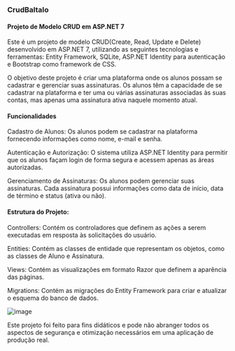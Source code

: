 ### CrudBaltaIo

#### Projeto de Modelo CRUD em ASP.NET 7
Este é um projeto de modelo CRUD(Create, Read, Update e Delete) desenvolvido em ASP.NET 7, utilizando as seguintes tecnologias e ferramentas: 
Entity Framework, SQLite, ASP.NET Identity para autenticação e Bootstrap como framework de CSS.

O objetivo deste projeto é criar uma plataforma onde os alunos possam se cadastrar e gerenciar suas assinaturas. Os alunos têm a capacidade de se cadastrar na plataforma e ter uma ou várias assinaturas associadas às suas contas, mas apenas uma assinatura ativa naquele momento atual.

#### Funcionalidades

Cadastro de Alunos: Os alunos podem se cadastrar na plataforma fornecendo informações como nome, e-mail e senha.

Autenticação e Autorização: O sistema utiliza ASP.NET Identity para permitir que os alunos façam login de forma segura e acessem apenas as áreas autorizadas.

Gerenciamento de Assinaturas: Os alunos podem gerenciar suas assinaturas. Cada assinatura possui informações como data de início, data de término e status (ativa ou não).

#### Estrutura do Projeto:

Controllers: Contém os controladores que definem as ações a serem executadas em resposta às solicitações do usuário.

Entities: Contém as classes de entidade que representam os objetos, como as classes de Aluno e Assinatura.

Views: Contém as visualizações em formato Razor que definem a aparência das páginas.

Migrations: Contém as migrações do Entity Framework para criar e atualizar o esquema do banco de dados.

![image](https://github.com/RafaelaRomin/CrudBaltaIo/assets/124751861/f5dd3970-a950-46e8-8bd4-a0dc81cbf95e)

Este projeto foi feito para fins didáticos e pode não abranger todos os aspectos de segurança e otimização necessários em uma aplicação de produção real.
